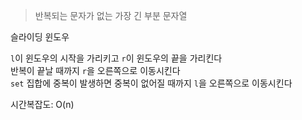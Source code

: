> 반복되는 문자가 없는 가장 긴 부분 문자열

슬라이딩 윈도우

`l`이 윈도우의 시작을 가리키고 `r`이 윈도우의 끝을 가리킨다  
반복이 끝날 때까지 `r`을 오른쪽으로 이동시킨다  
`set` 집합에 중복이 발생하면 중복이 없어질 때까지 `l`을 오른쪽으로 이동시킨다

시간복잡도: O(n)​
